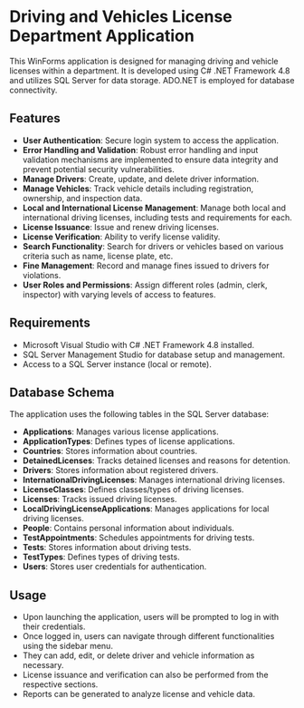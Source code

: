 # Driving and Vehicles License Department Application

This WinForms application is designed for managing driving and vehicle licenses within a department. It is developed using C# .NET Framework 4.8 and utilizes SQL Server for data storage. ADO.NET is employed for database connectivity.

## Features

- **User Authentication**: Secure login system to access the application.
- **Error Handling and Validation**: Robust error handling and input validation mechanisms are implemented to ensure data integrity and prevent potential security vulnerabilities.
- **Manage Drivers**: Create, update, and delete driver information.
- **Manage Vehicles**: Track vehicle details including registration, ownership, and inspection data.
- **Local and International License Management**: Manage both local and international driving licenses, including tests and requirements for each.
- **License Issuance**: Issue and renew driving licenses.
- **License Verification**: Ability to verify license validity.
- **Search Functionality**: Search for drivers or vehicles based on various criteria such as name, license plate, etc.
- **Fine Management**: Record and manage fines issued to drivers for violations.
- **User Roles and Permissions**: Assign different roles (admin, clerk, inspector) with varying levels of access to features.

## Requirements

- Microsoft Visual Studio with C# .NET Framework 4.8 installed.
- SQL Server Management Studio for database setup and management.
- Access to a SQL Server instance (local or remote).

## Database Schema

The application uses the following tables in the SQL Server database:

- **Applications**: Manages various license applications.
- **ApplicationTypes**: Defines types of license applications.
- **Countries**: Stores information about countries.
- **DetainedLicenses**: Tracks detained licenses and reasons for detention.
- **Drivers**: Stores information about registered drivers.
- **InternationalDrivingLicenses**: Manages international driving licenses.
- **LicenseClasses**: Defines classes/types of driving licenses.
- **Licenses**: Tracks issued driving licenses.
- **LocalDrivingLicenseApplications**: Manages applications for local driving licenses.
- **People**: Contains personal information about individuals.
- **TestAppointments**: Schedules appointments for driving tests.
- **Tests**: Stores information about driving tests.
- **TestTypes**: Defines types of driving tests.
- **Users**: Stores user credentials for authentication.

## Usage

- Upon launching the application, users will be prompted to log in with their credentials.
- Once logged in, users can navigate through different functionalities using the sidebar menu.
- They can add, edit, or delete driver and vehicle information as necessary.
- License issuance and verification can also be performed from the respective sections.
- Reports can be generated to analyze license and vehicle data.
